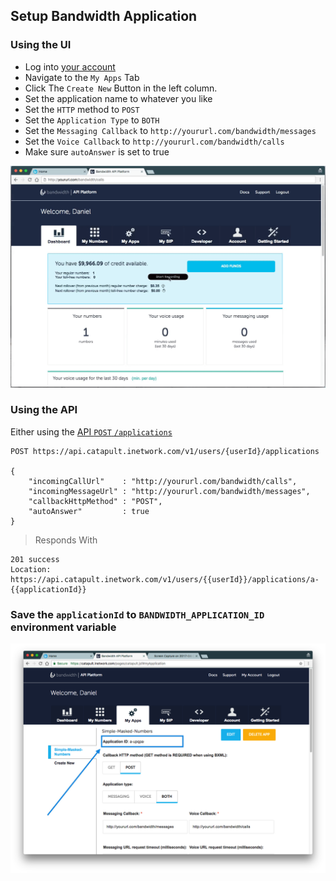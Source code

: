 ## Setup Bandwidth Application

### Using the UI

* Log into [your account](https://catapult.inetwork.com/pages/catapult.jsf)
* Navigate to the `My Apps` Tab
* Click The `Create New` Button in the left column.
* Set the application name to whatever you like
* Set the `HTTP` method to `POST`
* Set the `Application Type` to `BOTH`
* Set the `Messaging Callback` to `http://yoururl.com/bandwidth/messages`
* Set the `Voice Callback` to `http://yoururl.com/bandwidth/calls`
* Make sure `autoAnswer` is set to true

![Gifs](readme_images/create_application.gif)

### Using the API

Either using the [API `POST` `/applications`](http://dev.bandwidth.com/howto/incomingCallandMessaging.html)

```http
POST https://api.catapult.inetwork.com/v1/users/{userId}/applications

{
	"incomingCallUrl"    : "http://yoururl.com/bandwidth/calls",
	"incomingMessageUrl" : "http://yoururl.com/bandwidth/messages",
	"callbackHttpMethod" : "POST",
	"autoAnswer"         : true
}
```

> Responds With

```http
201 success
Location: https://api.catapult.inetwork.com/v1/users/{{userId}}/applications/a-{{applicationId}}
```

### Save the `applicationId` to `BANDWIDTH_APPLICATION_ID` environment variable

![pic](readme_images/application_id.png)